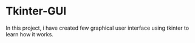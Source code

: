 # Tkinter-GUI
In this project, i have created few graphical user interface using tkinter to learn how it works.
